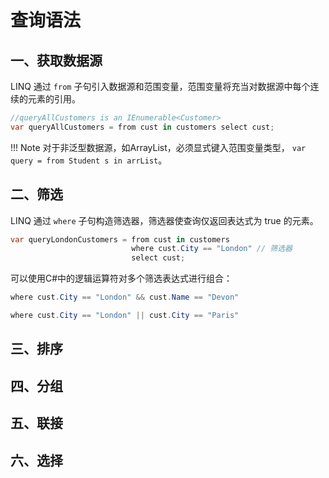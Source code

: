 # 查询语法

## 一、获取数据源
LINQ 通过 `from` 子句引入数据源和范围变量，范围变量将充当对数据源中每个连续的元素的引用。

```csharp
//queryAllCustomers is an IEnumerable<Customer>
var queryAllCustomers = from cust in customers select cust;
```

!!! Note
	对于非泛型数据源，如ArrayList，必须显式键入范围变量类型，
		`var query = from Student s in arrList`。


## 二、筛选
LINQ 通过 `where` 子句构造筛选器，筛选器使查询仅返回表达式为 true 的元素。

```csharp
var queryLondonCustomers = from cust in customers
                           where cust.City == "London" // 筛选器
                           select cust;
```

可以使用C#中的逻辑运算符对多个筛选表达式进行组合：

```csharp
where cust.City == "London" && cust.Name == "Devon"

where cust.City == "London" || cust.City == "Paris"
```

## 三、排序


## 四、分组

## 五、联接

## 六、选择